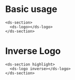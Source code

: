 # Basic usage

```
<ds-section>
  <ds-logo></ds-logo>
</ds-section>
```

# Inverse Logo

```
<ds-section highlight>
  <ds-logo inverse></ds-logo>
</ds-section>
```